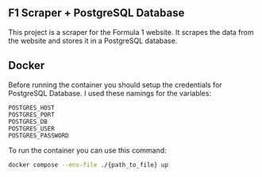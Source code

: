 ## F1 Scraper + PostgreSQL Database

This project is a scraper for the Formula 1 website. It scrapes the data from the website and stores it in a PostgreSQL database.

## Docker

Before running the container you should setup the credentials for PostgreSQL Database.
I used these namings for the variables:

```
POSTGRES_HOST
POSTGRES_PORT
POSTGRES_DB
POSTGRES_USER
POSTGRES_PASSWORD
```

To run the container you can use this command:

```bash
docker compose --env-file ./{path_to_file} up
```
